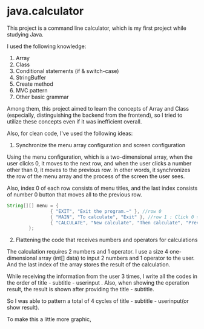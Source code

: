 # java.calculator

This project is a command line calculator, which is my first project while studying Java.

I used the following knowledge:

1. Array
2. Class
3. Conditional statements (if & switch-case)
4. StringBuffer
5. Create method
6. MVC pattern
7. Other basic grammar

Among them, this project aimed to learn the concepts of Array and Class (especially, distinguishing the backend from the frontend), so I tried to utilize these concepts even if it was inefficient overall.

Also, for clean code, I've used the following ideas:

1. Synchronize the menu array configuration and screen configuration

Using the menu configuration, which is a two-dimensional array, when the user clicks 0, it moves to the next row, and when the user clicks a number other than 0, it moves to the previous row. In other words, it synchronizes the row of the menu array and the process of the screen the user sees.

Also, index 0 of each row consists of menu titles, and the last index consists of number 0 button that moves all to the previous row.

~~~java
String[][] menu = {
				{ "EXIT", "Exit the program.~" }, //row 0
				{ "MAIN", "To calculate", "Exit" }, //row 1 : Click 0 > previous row
				{ "CALCULATE", "New calculate", "Then calculate", "Previous screen" } // row 2
        };
~~~


2. Flattening the code that receives numbers and operators for calculations

The calculation requires 2 numbers and 1 operator.
I use a size 4 one-dimensional array (int[] data) to input 2 numbers and 1 operator to the user.
And the last index of the array stores the result of the calculation.

While receiving the information from the user 3 times, I write all the codes in the order of title - subtitle - userinput .
Also, when showing the operation result, the result is shown after providing the title - subtitle.

So I was able to pattern a total of 4 cycles of title - subtitle - userinput(or show result).

To make this a little more graphic,




